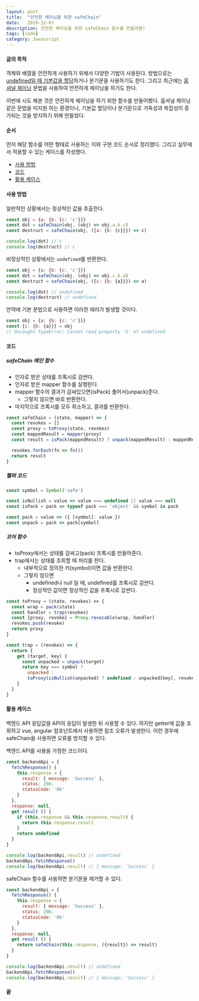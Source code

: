```yaml
---
layout: post
title:  "안전한 체이닝을 위한 safeChain"
date:   2019-12-07
description: 안전한 체이닝을 위한 safeChain 함수를 만들어봄!
tags: [code]
category: Javascript
---
```

#### 글의 목적
객체와 배열을 안전하게 사용하기 위해서 다양한 기법이 사용된다. 방법으로는 [undefined일 때 기본값을 할당](https://chodragon9.github.io/blog/es6/#default-value)하거나 분기문을 사용하기도 한다. 그리고 최근에는 [옵셔널 체이닝](https://developer.mozilla.org/en-US/docs/Web/JavaScript/Reference/Operators/Optional_chaining) 문법을 사용하여 안전하게 체이닝을 하기도 한다.

이번에 시도 해본 것은 안전하게 체이닝을 하기 위한 함수를 만들어봤다. 옵셔널 체이닝같은 문법을 미지원 하는 환경이나, 기본값 할당이나 분기문으로 가독성과 복잡성이 증가되는 것을 방지하기 위해 만들었다.

#### 순서
먼저 해당 함수를 어떤 형태로 사용하는 지와 구현 코드 순서로 정리했다. 그리고 실무에서 적용할 수 있는 케이스를 작성했다.

- [사용 방법](#사용-방법)
- [코드](#코드)
- [활용 케이스](#활용-케이스)

#### 사용 방법
일반적인 상황에서는 정상적인 값을 추출한다.
```js
const obj = {a: {b: {c: 'c'}}}
const dot = safeChain(obj, (obj) => obj.a.b.c)
const destruct = safeChain(obj, ({a: {b: {c}}}) => c)

console.log(dot) // c
console.log(destruct) // c
```

비정상적인 상황에서는 `undefined`를 반환한다.
```js
const obj = {a: {b: {c: 'c'}}}
const dot = safeChain(obj, (obj) => obj.c.b.a)
const destruct = safeChain(obj, ({c: {b: {a}}}) => a)

console.log(dot) // undefined
console.log(destruct) // undefined
```

만약에 기본 문법으로 사용하면 이러한 에러가 발생할 것이다.
```js
const obj = {a: {b: {c: 'c'}}}
const {c: {b: {a}}} = obj
// Uncaught TypeError: Cannot read property 'b' of undefined
```

#### 코드
##### safeChain 메인 함수
- 인자로 받은 상태를 프록시로 감싼다.
- 인자로 받은 mapper 함수를 실행한다.
- mapper 함수의 결과가 감싸있으면(isPack) 풀어서(unpack)준다.
  - 그렇지 않으면 바로 반환한다.
- 마지막으로 프록시를 모두 취소하고, 결과를 반환한다.

```js
const safeChain = (state, mapper) => {
  const revokes = []
  const proxy = toProxy(state, revokes)
  const mappedResult = mapper(proxy)
  const result = isPack(mappedResult) ? unpack(mappedResult) : mappedResult

  revokes.forEach(fn => fn())
  return result
}
```

##### 헬퍼 코드
```js
const symbol = Symbol('safe')

const isNullish = value => value === undefined || value === null
const isPack = pack => typeof pack === 'object' && symbol in pack

const pack = value => ({ [symbol]: value })
const unpack = pack => pack[symbol]
```

##### 코어 함수
- toProxy에서는 상태를 감싸고(pack) 프록시를 만들어준다.
- trap에서는 상태를 조회할 때 처리를 한다.
  - 내부적으로 정의한 키(symbol)이면 값을 반환한다.
  - 그렇지 않으면
    - undefined나 null 일 때, undefined를 프록시로 감싼다.
    - 정상적인 값이면 정상적인 값을 프록시로 감싼다.

```js
const toProxy = (state, revokes) => {
  const wrap = pack(state)
  const handler = trap(revokes)
  const {proxy, revoke} = Proxy.revocable(wrap, handler)
  revokes.push(revoke)
  return proxy
}

const trap = (revokes) => {
  return {
    get (target, key) {
      const unpacked = unpack(target)
      return key === symbol ?
        unpacked :
        toProxy(isNullish(unpacked) ? undefined : unpacked[key], revokes)
    }
  }
}
```

#### 활용 케이스
백엔드 API 응답값을 API의 응답이 발생한 뒤 사용할 수 있다. 하지만 getter에 값을 조회하고 vue, angular 컴포넌트에서 사용하면 참조 오류가 발생한다. 이런 경우에 safeChain을 사용하면 오류를 방지할 수 있다.

백엔드 API를 사용을 가정한 코드이다.

```js
const backendApi = {
  fetchResponse() {
    this.response = {
      result: { message: 'Success' },
      status: 200,
      statusCode: 'Ok'
    }
  },
  response: null,
  get result () {
    if (this.response && this.response.result) {
      return this.response.result
    }
    return undefined
  }
}

console.log(backendApi.result) // undefined
backendApi.fetchResponse()
console.log(backendApi.result) // { message: 'Success' }
```

safeChain 함수를 사용하면 분기문을 제거할 수 있다.
```js
const backendApi = {
  fetchResponse() {
    this.response = {
      result: { message: 'Success' },
      status: 200,
      statusCode: 'Ok'
    }
  },
  response: null,
  get result () {
    return safeChain(this.response, ({result}) => result)
  }
}

console.log(backendApi.result) // undefined
backendApi.fetchResponse()
console.log(backendApi.result) // { message: 'Success' }
```

#### 끝